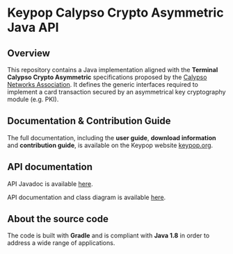 # Keypop Calypso Crypto Asymmetric Java API

## Overview

This repository contains a Java implementation aligned with the **Terminal Calypso Crypto Asymmetric** specifications
proposed by the [Calypso Networks Association](https://www.calypsonet.org). It defines the generic interfaces required
to implement a card transaction secured by an asymmetrical key cryptography module (e.g. PKI).

## Documentation & Contribution Guide

The full documentation, including the **user guide**, **download information** and **contribution guide**, is available
on the Keypop website [keypop.org](https://keypop.org/).

## API documentation

API Javadoc is available [here](https://docs.keypop.org/keypop-calypso-crypto-asymmetric-java-api).

API documentation and class diagram is available
[here](https://calypso-crypto-asymmetric-uml.terminal-api.calypsonet.org/).

## About the source code

The code is built with **Gradle** and is compliant with **Java 1.8** in order to address a wide range of applications.
